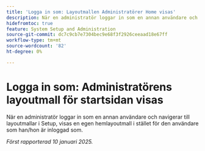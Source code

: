 ```yaml
---
title: 'Logga in som: Layoutmallen Administratörer Home visas'
description: När en administratör loggar in som en annan användare och navigerar till layoutmallar i Setup, visas en egen hemlayoutmall i stället för den användare som han/hon är inloggad som.
hidefromtoc: true
feature: System Setup and Administration
source-git-commit: dc7c9cb7e7304bec9e68f3f2926ceeaad18e67ff
workflow-type: tm+mt
source-wordcount: '82'
ht-degree: 0%

---
```


# Logga in som: Administratörens layoutmall för startsidan visas

När en administratör loggar in som en annan användare och navigerar till layoutmallar i Setup, visas en egen hemlayoutmall i stället för den användare som han/hon är inloggad som.

_Först rapporterad 10 januari 2025._
